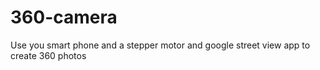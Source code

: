 # 360-camera
Use you smart phone and a stepper motor and google street view app to create 360 photos
